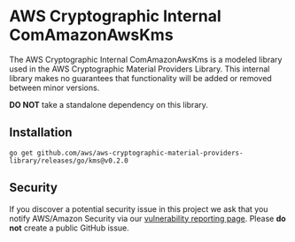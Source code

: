 # AWS Cryptographic Internal ComAmazonAwsKms

The AWS Cryptographic Internal ComAmazonAwsKms is a modeled library used in the AWS Cryptographic Material Providers Library. This internal library makes no guarantees that functionality will be added or removed between minor versions.

**DO NOT** take a standalone dependency on this library.

## Installation

`go get github.com/aws/aws-cryptographic-material-providers-library/releases/go/kms@v0.2.0`

## Security

If you discover a potential security issue in this project
we ask that you notify AWS/Amazon Security via our
[vulnerability reporting page](http://aws.amazon.com/security/vulnerability-reporting/).
Please **do not** create a public GitHub issue.
